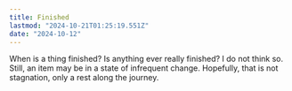 ```yaml
---
title: Finished
lastmod: "2024-10-21T01:25:19.551Z"
date: "2024-10-12"
---
```


When is a thing finished? Is anything ever really finished? I do not think so. Still, an item may be in a state of infrequent change. Hopefully, that is not stagnation, only a rest along the journey.
